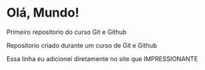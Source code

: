 # Olá, Mundo!
Primeiro repositorio do curso Git e Github

Repositorio criado durante um curso de Git e Github

Essa linha eu adicionei diretamente no site que IMPRESSIONANTE
